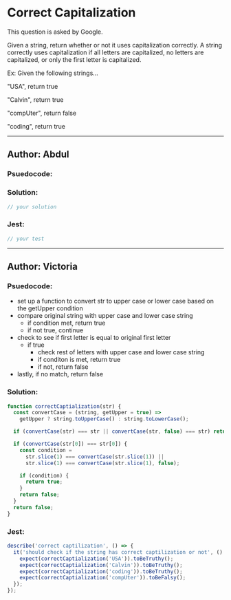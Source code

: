 # Correct Capitalization

This question is asked by Google. 

Given a string, return whether or not it uses capitalization correctly. 
A string correctly uses capitalization if all letters are capitalized, 
no letters are capitalized, or only the first letter is capitalized.

Ex: Given the following strings...

"USA", return true

"Calvin", return true

"compUter", return false

"coding", return true


---

## Author: Abdul

### Psuedocode:


### Solution:

```js
// your solution
```

### Jest:

```js
// your test
```

---
## Author: Victoria

### Psuedocode:

- set up a function to convert str to upper case or lower case based on the getUpper condition
- compare original string with upper case and lower case string
  - if condition met, return true
  - if not true, continue
- check to see if first letter is equal to original first letter
  - if true
    - check rest of letters with upper case and lower case string
    - if conditon is met, return true
    - if not, return false
- lastly, if no match, return false

### Solution:

```js
function correctCaptialization(str) {
  const convertCase = (string, getUpper = true) =>
    getUpper ? string.toUpperCase() : string.toLowerCase();

  if (convertCase(str) === str || convertCase(str, false) === str) return true;

  if (convertCase(str[0]) === str[0]) {
    const condition =
      str.slice(1) === convertCase(str.slice(1)) ||
      str.slice(1) === convertCase(str.slice(1), false);

    if (condition) {
      return true;
    }
    return false;
  }
  return false;
}
```

### Jest:

```js
describe('correct captilization', () => {
  it('should check if the string has correct captilization or not', () => {
    expect(correctCaptialization('USA')).toBeTruthy();
    expect(correctCaptialization('Calvin')).toBeTruthy();
    expect(correctCaptialization('coding')).toBeTruthy();
    expect(correctCaptialization('compUter')).toBeFalsy();
  });
});

```